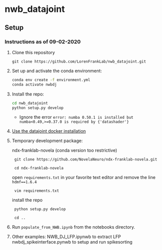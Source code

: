
# nwb_datajoint

## Setup 
### Instructions as of 09-02-2020

1. Clone this repository
   ```
   git clone https://github.com/LorenFrankLab/nwb_datajoint.git
   ```
2. Set up and activate the conda environment: 
   ```bash
   conda env create -f environment.yml
   conda activate nwbdj
   ```
3. Install the repo: 
   ```bash
   cd nwb_datajoint
   python setup.py develop
   ```
   - Ignore the error `error: numba 0.50.1 is installed but numba<0.49,>=0.37.0 is required by {'datashader'}`
   
4. [Use the datajoint docker installation](https://tutorials.datajoint.io/setting-up/local-database.html)

5. Temporary development package:

    ndx-franklab-novela (conda version too restrictive)
    
        git clone https://github.com/NovelaNeuro/ndx-franklab-novela.git
	
        cd ndx-franklab-novela
	
    open `requirements.txt` in your favorite text editor and remove the line `hdmf==1.6.4`
    
        vim requirements.txt
	
    install the repo
	
        python setup.py develop
	
        cd ..

			
6. Run `populate_from_NWB.ipynb` from the notebooks directory.
7. Other examples: 
	NWB_DJ_LFP.ipynwb to extract LFP 
	nwbdj_spikeinterface.pynwb to setup and run spikesorting

